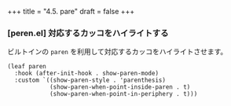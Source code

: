 +++
title = "4.5. pare"
draft = false
+++
### [peren.el] 対応するカッコをハイライトする
ビルトインの `paren` を利用して対応するカッコをハイライトさせます。

```elisp
(leaf paren
  :hook (after-init-hook . show-paren-mode)
  :custom `((show-paren-style . 'parenthesis)
			(show-paren-when-point-inside-paren . t)
			(show-paren-when-point-in-periphery . t)))
```
